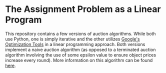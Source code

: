 # The Assignment Problem as a Linear Program

This repository contains a few versions of auction algorithms. While both use Python, one is simply iterative and the 
other utilizes [Google's Optimization Tools](https://developers.google.com/optimization/) in a linear programming approach. Both
versions implement a naive auction algorithm (as opposed to a terminated auction algorithm involving the use of some epsilon value to ensure 
object prices increase every round). More information on this algorithm can be found [here](http://www.masfoundations.org/mas.pdf).

